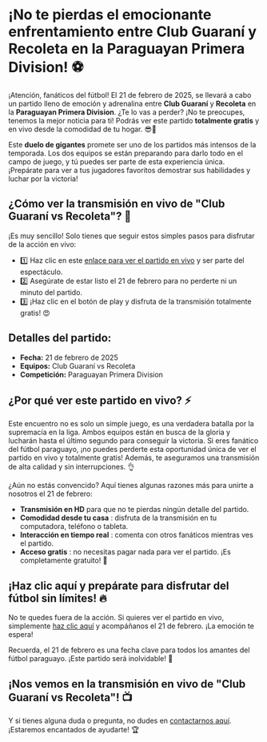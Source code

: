 # ¡No te pierdas el emocionante enfrentamiento entre Club Guaraní y Recoleta en la Paraguayan Primera Division! ⚽

¡Atención, fanáticos del fútbol! El 21 de febrero de 2025, se llevará a cabo un partido lleno de emoción y adrenalina entre **Club Guaraní** y **Recoleta** en la **Paraguayan Primera Division**. ¿Te lo vas a perder? ¡No te preocupes, tenemos la mejor noticia para ti! Podrás ver este partido **totalmente gratis** y en vivo desde la comodidad de tu hogar. 😎📱

Este **duelo de gigantes** promete ser uno de los partidos más intensos de la temporada. Los dos equipos se están preparando para darlo todo en el campo de juego, y tú puedes ser parte de esta experiencia única. ¡Prepárate para ver a tus jugadores favoritos demostrar sus habilidades y luchar por la victoria!

## ¿Cómo ver la transmisión en vivo de "Club Guaraní vs Recoleta"? 🎥

¡Es muy sencillo! Solo tienes que seguir estos simples pasos para disfrutar de la acción en vivo:

- 1️⃣ Haz clic en este [enlace para ver el partido en vivo](https://tinyurl.com/livestreamfreeo?st=Club+Guaran%C3%AD+vs+Recoleta&si=gh) y ser parte del espectáculo.
- 2️⃣ Asegúrate de estar listo el 21 de febrero para no perderte ni un minuto del partido.
- 3️⃣ ¡Haz clic en el botón de play y disfruta de la transmisión totalmente gratis! 😍

## Detalles del partido:

- **Fecha:** 21 de febrero de 2025
- **Equipos:** Club Guaraní vs Recoleta
- **Competición:** Paraguayan Primera Division

## ¿Por qué ver este partido en vivo? ⚡

Este encuentro no es solo un simple juego, es una verdadera batalla por la supremacía en la liga. Ambos equipos están en busca de la gloria y lucharán hasta el último segundo para conseguir la victoria. Si eres fanático del fútbol paraguayo, ¡no puedes perderte esta oportunidad única de ver el partido en vivo y totalmente gratis! Además, te aseguramos una transmisión de alta calidad y sin interrupciones. 👌

¿Aún no estás convencido? Aquí tienes algunas razones más para unirte a nosotros el 21 de febrero:

- **Transmisión en HD** para que no te pierdas ningún detalle del partido.
- **Comodidad desde tu casa** : disfruta de la transmisión en tu computadora, teléfono o tableta.
- **Interacción en tiempo real** : comenta con otros fanáticos mientras ves el partido.
- **Acceso gratis** : no necesitas pagar nada para ver el partido. ¡Es completamente gratuito! 💸

## ¡Haz clic aquí y prepárate para disfrutar del fútbol sin límites! 🔥

No te quedes fuera de la acción. Si quieres ver el partido en vivo, simplemente [haz clic aquí](https://tinyurl.com/livestreamfreeo?st=Club+Guaran%C3%AD+vs+Recoleta&si=gh) y acompáñanos el 21 de febrero. ¡La emoción te espera!

Recuerda, el 21 de febrero es una fecha clave para todos los amantes del fútbol paraguayo. ¡Este partido será inolvidable! 🎉

## ¡Nos vemos en la transmisión en vivo de "Club Guaraní vs Recoleta"! 📺

Y si tienes alguna duda o pregunta, no dudes en [contactarnos aquí](https://tinyurl.com/livestreamfreeo?st=Club+Guaran%C3%AD+vs+Recoleta&si=gh). ¡Estaremos encantados de ayudarte! 🏆
